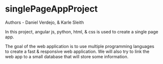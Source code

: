 # singlePageAppProject
Authors - Daniel Verdejo, & Karle Sleith

In this project, angular js, python, html, &amp; css is used to create a single page app.

The goal of the web application is to use multiple programming languages to create a fast & responsive web application.
We will also try to link the web app to a small database that will store some information.
